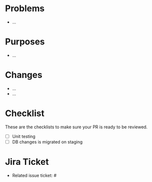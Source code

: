 # Problems
<!--- What problems do you want to solve -->
<!--- Ex: API get product list takes long time -->
- ...

# Purposes
<!--- Solutions to be used to solve the problems -->
<!--- Ex: Add mechanism using Redis -->
- ...

# Changes
<!--- Please describe the changes or the solution here -->
<!--- Ex: Call redis inside get product handler function, before querying to database -->
- ...
- ...

# Checklist
These are the checklists to make sure your PR is ready to be reviewed.
- [ ] Unit testing
- [ ] DB changes is migrated on staging

# Jira Ticket
- Related issue ticket: #<!--- Issue number -->
